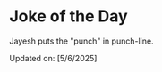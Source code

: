 # Joke of the Day

<!-- #joke -->
Jayesh puts the "punch" in punch-line.

Updated on: [5/6/2025]
<!-- #jokeEnd -->